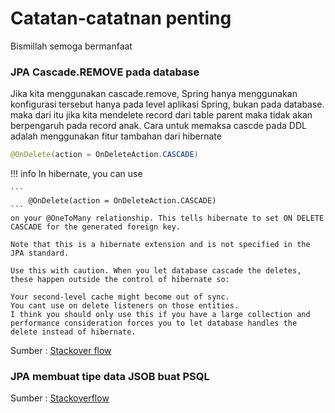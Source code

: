 # Catatan-catatnan penting

Bismillah semoga bermanfaat

### JPA Cascade.REMOVE pada database
Jika kita menggunakan cascade.remove, Spring hanya menggunakan konfigurasi tersebut hanya pada level aplikasi Spring, bukan pada database. maka dari itu jika kita mendelete record dari table parent maka tidak akan berpengaruh pada record anak. Cara untuk memaksa cascde pada DDL adalah menggunakan fitur tambahan dari hibernate

```java
@OnDelete(action = OnDeleteAction.CASCADE)
```

!!! info
    In hibernate, you can use

    ```
        @OnDelete(action = OnDeleteAction.CASCADE)
    ```
    on your @OneToMany relationship. This tells hibernate to set ON DELETE CASCADE for the generated foreign key.

    Note that this is a hibernate extension and is not specified in the JPA standard.

    Use this with caution. When you let database cascade the deletes, these happen outside the control of hibernate so:

    Your second-level cache might become out of sync.
    You cant use on delete listeners on those entities.
    I think you should only use this if you have a large collection and performance consideration forces you to let database handles the delete instead of hibernate.

Sumber : [Stackover flow](https://stackoverflow.com/a/21155878/11021522)



### JPA membuat tipe data JSOB buat PSQL  
Sumber : [Stackoverflow](https://stackoverflow.com/questions/51276703/how-to-store-postgresql-jsonb-using-springboot-jpa)
